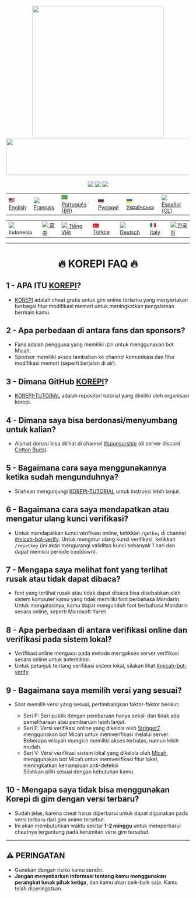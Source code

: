 <p align="center">
  <a href="#"><img width="360" height="360" src="https://media.discordapp.net/attachments/1033549666769449002/1107009612210765955/matches.png"></a>
  <a href="#"><img width="650" height="100" src="https://share.creavite.co/FBkHy3zbN4CgWCr0.gif"></a>
</p>

<p align="center">
	<a href="https://github.com/Korepi/keyauth-cpp-library/releases"><img src="https://img.shields.io/github/downloads/Korepi/keyauth-cpp-library/total.svg?style=for-the-badge&color=darkcyan"></a>
	<a href="https://github.com/Korepi/Korepi/graphs/contributors"><img src="https://img.shields.io/github/contributors/Korepi/Korepi?style=for-the-badge&color=darkcyan"></a>
	<a href="https://discord.gg/cottonbuds"><img src="https://img.shields.io/discord/440536354544156683?label=Discord&logo=discord&style=for-the-badge&color=darkviolet"></a>
</p>

<div align="center">
<table>
  <tr>
    <td valign="center"><a href="README.md"><img src="https://github.com/twitter/twemoji/blob/master/assets/svg/1f1fa-1f1f8.svg" width="16"/> English</td>
    <td valign="center"><a href="README_fr-fr.md"><img src="https://em-content.zobj.net/thumbs/160/twitter/154/flag-for-france_1f1eb-1f1f7.png" width="16"/> Français</td>
    <td valign="center"><a href="README_pt-br.md"><img src="https://github.com/twitter/twemoji/blob/master/assets/svg/1f1e7-1f1f7.svg" width="16"/> Português (BR)</td>
    <td valign="center"><a href="README_ru-ru.md"><img src="https://github.com/twitter/twemoji/blob/master/assets/svg/1f1f7-1f1fa.svg" width="16"/> Русский</a></td>
    <td valign="center"><a href="README_ua-ua.md"><img src="https://github.com/Andrew1397/Ukraine/blob/main/Flag_of_Ukraine.png" width="16"/> Українська</a></td>
    <td valign="center"><a href="README_es-cl.md"><img src="https://twemoji.maxcdn.com/v/13.0.0/svg/1f1e8-1f1f1.svg" width="16"/> Español (CL)</td>
      
  </tr>
</table>
</div>
<div align="center">
<table>
  <tr>
    <td valign="center"><img src="https://em-content.zobj.net/thumbs/120/twitter/351/flag-indonesia_1f1ee-1f1e9.png" width="16"/> Indonesia</td>
    <td valign="center"><a href="README_zh-cn.md"><img src="https://em-content.zobj.net/thumbs/120/twitter/351/flag-china_1f1e8-1f1f3.png" width="16"/> 简中</a></td> 
    <td valign="center"><a href="README_vi-vn.md"><img src="https://em-content.zobj.net/thumbs/120/twitter/351/flag-vietnam_1f1fb-1f1f3.png" width="16"/> Tiếng Việt </a></td>
    <td valign="center"><a href="README_tr-tr.md"><img src="https://raw.githubusercontent.com/hampusborgos/country-flags/ba2cf4101bf029d2ada26da2f95121de74581a4d/svg/tr.svg" width="16"/> Türkçe </a></td>
    <td valign="center"><a href="README_de-de.md"><img src="https://cdn.jsdelivr.net/gh/twitter/twemoji/assets/svg/1f1e9-1f1ea.svg" width="16"/> Deutsch</td>
    <td valign="center"><a href="README_it-it.md"><img src="https://github.com/twitter/twemoji/blob/master/assets/svg/1f1ee-1f1f9.svg" width="16"/> Italy</a></td>
    <td valign="center"><a href="README_ko-KR.md"><img src="https://em-content.zobj.net/source/twitter/53/flag-for-south-korea_1f1f0-1f1f7.png" width="16"/> 한국어</td>
  </tr>
</table>
</div>
	    
---
<div align="center">
  
# 🔥 KOREPI FAQ 🔥

</div>

## 1 - APA ITU [KOREPI](https://github.com/Korepi/Korepi)?

- [KOREPI](https://github.com/Korepi/Korepi) adalah cheat gratis untuk gim anime tertentu yang menyertakan berbagai fitur modifikasi memori untuk meningkatkan pengalaman bermain kamu.

## 2 - Apa perbedaan di antara fans dan sponsors?

- Fans adalah pengguna yang memiliki izin untuk menggunakan bot Micah.
- Sponsor memiliki akses tambahan ke channel komunikasi dan fitur modifikasi memori (seperti berjalan di air).

## 3 - Dimana GitHub [KOREPI](https://github.com/Korepi/Korepi)?

- [KOREPI-TUTORIAL](https://github.com/Korepi/Korepi-Tutorial) adalah repositori tutorial yang dimiliki oleh organisasi korepi.

## 4 - Dimana saya bisa berdonasi/menyumbang untuk kalian?

- Alamat donasi bisa dilihat di channel ⁠[#sponsorship](https://discord.com/channels/1069057220802781265/1097565269985071205) (di server discord [Cotton Buds](https://discord.gg/cottonbuds)).

## 5 - Bagaimana cara saya menggunakannya ketika sudah mengunduhnya?

- Silahkan mengunjungi [KOREPI-TUTORIAL](https://github.com/Korepi/Korepi-Tutorial) untuk instruksi lebih lanjut.

## 6 - Bagaimana cara saya mendapatkan atau mengatur ulang kunci verifikasi?

- Untuk mendapatkan kunci verifikasi online, ketikkan `/getkey` di channel ⁠[#micah-bot-verify](https://discord.com/channels/1069057220802781265/1109781322005741658). Untuk mengatur ulang kunci verifikasi, ketikkan `/resetkey` (ini akan mengurangi validitas kunci sebanyak 1 hari dan dapat memicu periode cooldown).

## 7 - Mengapa saya melihat font yang terlihat rusak atau tidak dapat dibaca?

- font yang terlihat rusak atau tidak dapat dibaca bisa disebabkan oleh sistem komputer kamu yang tidak memiliki font berbahasa Mandarin. Untuk mengatasinya, kamu dapat mengunduh font berbahasa Mandarin secara online, seperti Microsoft YaHei.

## 8 - Apa perbedaan di antara verifikasi online dan verifikasi pada sistem lokal?

- Verifikasi online mengacu pada metode mengakses server verifikasi secara online untuk autentikasi.
- Untuk petunjuk tentang verifikasi sistem lokal, silakan lihat [#micah-bot-verify](https://discord.com/channels/1069057220802781265/1109781322005741658).

## 9 - Bagaimana saya memilih versi yang sesuai?

- Saat memilih versi yang sesuai, pertimbangkan faktor-faktor berikut:

   + Seri P: Seri publik dengan pembaruan hanya sekali dan tidak ada pemeliharaan atau pembaruan lebih lanjut.
   + Seri F: Versi verifikasi online yang dikelola oleh [Strigger7](https://github.com/Strigger7), menggunakan bot Micah untuk memverifikasi melalui server. Beberapa wilayah mungkin memiliki akses terbatas, namun lebih mudah.
   + Seri V: Versi verifikasi sistem lokal yang dikelola oleh [Micah](https://github.com/Micah123321), menggunakan bot Micah untuk memverifikasi fitur lokal, meningkatkan kemampuan anti-deteksi<br> Silahkan pilih sesuai dengan kebutuhan kamu.

## 10 - Mengapa saya tidak bisa menggunakan Korepi di gim dengan versi terbaru?

- Sudah jelas, karena cheat harus diperbarui untuk dapat digunakan pada versi terbaru dari gim anime tersebut.
- Ini akan membutuhkan waktu sekitar **1-2 minggu** untuk memperbarui cheatnya tergantung pada kerumitan versi gim tersebut.

---

## ⚠️ PERINGATAN
- Gunakan dengan risiko kamu sendiri.
- **Jangan menyebarkan informasi tentang kamu menggunakan perangkat lunak pihak ketiga**, dan kamu akan baik-baik saja. Kamu telah diperingatkan.

